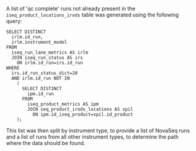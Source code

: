 A list of 'qc complete' runs not already present in the
`iseq_product_locations_irods` table was generated using the following
query:

```
SELECT DISTINCT
  irlm.id_run, 
  irlm.instrument_model
FROM 
  iseq_run_lane_metrics AS irlm 
  JOIN iseq_run_status AS irs
    ON irlm.id_run=irs.id_run
WHERE 
  irs.id_run_status_dict=20
  AND irlm.id_run NOT IN
    (
      SELECT DISTINCT
        ipm.id_run
      FROM 
        iseq_product_metrics AS ipm 
        JOIN seq_product_irods_locations AS spil
          ON ipm.id_iseq_product=spil.id_product
    );
```

This list was then split by instrument type, to provide a list of
NovaSeq runs and a list of runs from all other instrument types, to
determine the path where the data should be found.



